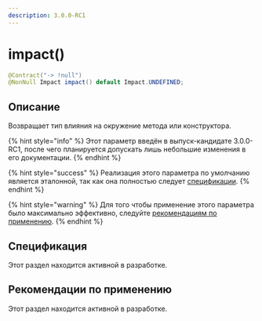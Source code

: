 ```yaml
---
description: 3.0.0-RC1
---
```


# impact()

```java
@Contract("-> !null")
@NonNull Impact impact() default Impact.UNDEFINED;
```

## Описание <a href="#description" id="description"></a>

Возвращает тип влияния на окружение метода или конструктора.

{% hint style="info" %}
Этот параметр введён в выпуск-кандидате 3.0.0-RC1, после чего планируется допускать лишь небольшие изменения в его документации.
{% endhint %}

{% hint style="success" %}
Реализация этого параметра по умолчанию является эталонной, так как она полностью следует [спецификации](impact.md#specifikaciya).
{% endhint %}

{% hint style="warning" %}
Для того чтобы применение этого параметра было максимально эффективно, следуйте [рекомендациям по применению](impact.md#rekomendacii-po-primeneniyu).
{% endhint %}

## Спецификация <a href="#specification" id="specification"></a>

Этот раздел находится активной в разработке.

## Рекомендации по применению <a href="#recommendations" id="recommendations"></a>

Этот раздел находится активной в разработке.
